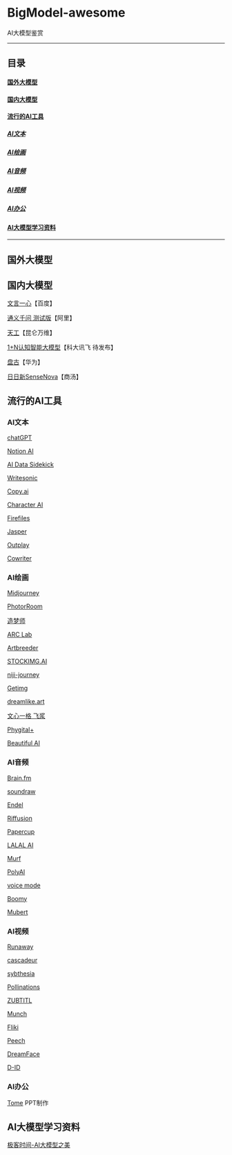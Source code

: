 # BigModel-awesome
AI大模型鉴赏

------------------------------------------------------

## 目录

#### <a href="#国外大模型"> 国外大模型</a>

#### <a href="#国内大模型"> 国内大模型</a>

#### <a href="#流行的AI工具"> 流行的AI工具</a>

##### <a href="#AI文本"> AI文本</a>

##### <a href="#AI绘画"> AI绘画</a>

##### <a href="#AI音频"> AI音频</a>

##### <a href="#AI视频"> AI视频</a>

##### <a href="#AI办公"> AI办公</a>

#### <a href="#AI大模型学习资料"> AI大模型学习资料</a>

------------------------------------------------------

<a href="#国外大模型"></a>
## 国外大模型

<a href="#国内大模型"></a>
## 国内大模型

[文言一心](https://yiyan.baidu.com/)【百度】

[通义千问 测试版](https://tongyi.aliyun.com/)【阿里】

[天工](https://tiangong.kunlun.com/)【昆仑万维】

[1+N认知智能大模型]()【科大讯飞 待发布】

[盘古](https://www.rcrai.com/pangu)【华为】

[日日新SenseNova]()【商汤】

<a href="#流行的AI工具"></a>
## 流行的AI工具 

<a href="#AI文本"></a>
### AI文本

[chatGPT]()

[Notion AI]()

[AI Data Sidekick]()

[Writesonic]()

[Copy.ai]()

[Character AI]()

[Firefiles]()

[Jasper]()

[Outplay]()

[Cowriter]()

<a href="#AI绘画"></a>
### AI绘画

[Midjourney]()

[PhotorRoom]()

[造梦师]()

[ARC Lab]()

[Artbreeder]()

[STOCKIMG.AI]()

[niji-journey]()

[Getimg]()

[dreamlike.art]()

[文心一格 飞浆]()

[Phygital+]()

[Beautiful AI]()

<a href="#AI音频"></a>
### AI音频

[Brain.fm]()

[soundraw]()

[Endel]()

[Riffusion]()

[Papercup]()

[LALAL AI]()

[Murf]()

[PolyAI]()

[voice mode]()

[Boomy]()

[Mubert]()

<a href="#AI视频"></a>
### AI视频

[Runaway]()

[cascadeur]()

[sybthesia]()

[Pollinations]()

[ZUBTITL]()

[Munch]()

[Fliki]()

[Peech]()

[DreamFace]()

[D-ID]()

<a href="#AI办公"></a>
### AI办公

[Tome](https://beta.tome.app/) PPT制作

<a href="#AI大模型学习资料"></a>
## AI大模型学习资料

[极客时间-AI大模型之美]()
